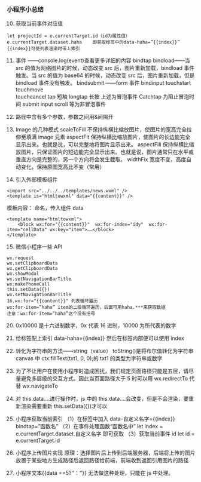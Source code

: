 ### **小程序小总结**

10. 获取当前事件对应值

```
let projectId = e.currentTarget.id（id为属性值）
e.currentTarget.dataset.haha    即获取标签中的data-haha=”{{index}}”
{{index}}可使列表渲染时带上索引
```

11. 事件 ——console.log(event)查看更多详细的内容
    bindtap
    bindload——当 src 的值为网络图片的时候，动态改变 src 后，图片重新加载，bindload 事件触发。当 src 的值为 base64 的时候，动态改变 src 后，图片重新加载，但是 bindload 事件没有触发。
    bindsubmit ——form 事件
    bindinput
    touchstart
    touchmove  
    touchcancel
    tap 短触
    longtap 长按
    上述为冒泡事件
    Catchtap 为阻止冒泡时间
    submit input scroll 等为非冒泡事件

12. 路径中含有多个参数，参数之间用&间隔开

13. Image 的几种模式
    scaleToFill 不保持纵横比缩放图片，使图片的宽高完全拉伸至填满 image 元素
    aspectFit 保持纵横比缩放图片，使图片的长边能完全显示出来。也就是说，可以完整地将图片显示出来。
    aspectFill 保持纵横比缩放图片，只保证图片的短边能完全显示出来。也就是说，图片通常只在水平或垂直方向是完整的，另一个方向将会发生截取。
    widthFix 宽度不变，高度自动变化，保持原图宽高比不变（常用）

14. 引入外部模板组件

```
<import src="../../../templates/news.wxml" />
<template is="htmltowxml" data="{{content}}" />
```

模板内容：
命名，传入组件 data

```
<template name="htmltowxml">
    <block wx:for="{{content}}"  wx:for-index="idy"  wx:for-item="cellData" wx:key="item">……</block>
</template>
```

15. 微信小程序一些 API

```
wx.request
wx.setClipboardData
wx.getClipboardData
wx.showModal
wx.setNavigationBarTitle
wx.makePhoneCall
this.setData({})
wx.setNavigationBarTitle
16.wx:for="{{content}}" 列表循环遍历
wx:for-item=”haha” item的二级循环遍历，后面可用haha.***来获取数据
注意：wx:for-item=”haha”这个没有括号
```

20. 0x10000 是十六进制数字，0x 代表 16 进制，10000 为所代表的数字

21. 给标签配上索引 data-haha={{index}} 然后在标签内部便可以使用 index

22. 转化为字符串的方法——string（value）
    toString()是将布尔值转化为字符串
    canvas 中 ctx.fillText(txt1, 0, 0);的 txt1 的类型为字符串或数字

23. 为了不让用户在使用小程序时造成困扰，我们规定页面路径只能是五层，请尽量避免多层级的交互方式。因此当页面路径大于 5 时可以用 wx.redirectTo 代替 wx.navigateTo

24. 对 this.data....进行操作时，js 中的 this.data....会改变，但是不会渲染，要重新渲染需要重新 this.setData({})才可以

25. 小程序获取当前索引
    （1）在标签中加入 data-自定义名字={{index}} bindtap=”函数名”
    （2）在事件处理函数“函数名中” let index = e.currentTarget.dataset.自定义名字 即可获取
    （3）获取当前事件 id let id = e.currentTarget.id

26. 小程序上传图片实现
    原理：选择图片后上传到后端服务器，后端将上传的图片放置于某些地方生成路径后返回路径给前端，前端收到返回引用图片的路径
27. 小程序文本{{data ==5?‘’：‘’}} 无法做这种处理，只能在 js 中处理。
